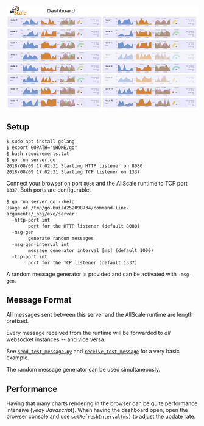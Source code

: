 ![Screenshot](docs/images/screenshot.png)

## Setup

    $ sudo apt install golang
    $ export GOPATH="$HOME/go"
    $ bash requirements.txt
    $ go run server.go
    2018/08/09 17:02:31 Starting HTTP listener on 8080
    2018/08/09 17:02:31 Starting TCP listener on 1337

Connect your browser on port `8080` and the AllScale runtime to TCP port `1337`.
Both ports are configurable.

    $ go run server.go --help
    Usage of /tmp/go-build252098734/command-line-arguments/_obj/exe/server:
      -http-port int
            port for the HTTP listener (default 8080)
      -msg-gen
            generate random messages
      -msg-gen-interval int
            message generator interval [ms] (default 1000)
      -tcp-port int
            port for the TCP listener (default 1337)

A random message generator is provided and can be activated with `-msg-gen`.

## Message Format

All messages sent between this server and the AllScale runtime are length prefixed.

Every message received from the runtime will be forwarded to *all* websocket instances -- and vice versa.

See [`send_test_message.py`](scripts/send_test_message.py) and [`receive_test_message`](scripts/receive_test_message.py) for a very basic example.

The random message generator can be used simultaneously.

## Performance

Having that many charts rendering in the browser can be quite performance intensive (*yeay Javascript*).
When having the dashboard open, open the browser console and use `setRefreshInterval(ms)` to adjust the update rate.
